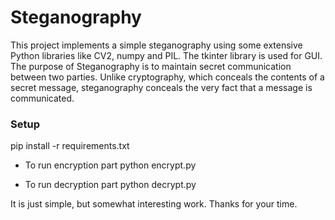 # Steganography

This project implements a simple steganography using some extensive Python libraries like CV2, numpy and PIL. The tkinter library is used for GUI.
The purpose of Steganography is to maintain secret communication between two parties. Unlike cryptography, which conceals the contents of a secret message, steganography conceals the very fact that a message is communicated.

### Setup

pip install -r requirements.txt

- To run encryption part
python encrypt.py

- To run decryption part
python decrypt.py

It is just simple, but somewhat interesting work.
Thanks for your time.